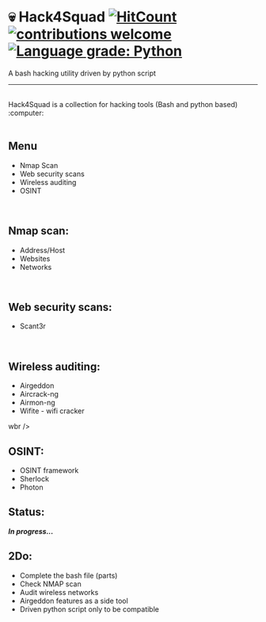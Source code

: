 # :skull: Hack4Squad [![HitCount](http://hits.dwyl.com/{KMx404}/{Hack4Squad}.svg)](http://hits.dwyl.com/{KMx404}/{Hack4Squad})  [![contributions welcome](https://img.shields.io/badge/contributions-welcome-brightgreen.svg?style=flat)](https://github.com/dwyl/esta/issues)  [![Language grade: Python](https://img.shields.io/lgtm/grade/python/g/nmap/nmap.svg?logo=lgtm&logoWidth=18)](https://lgtm.com/projects/g/nmap/nmap/context:python)



A bash hacking utility driven by python script 
<hr> <br />
Hack4Squad is a collection for hacking tools (Bash and python based) :computer: <br />
<br />

## Menu 
* Nmap Scan
* Web security scans
* Wireless auditing
* OSINT 
<br />

## Nmap scan:
* Address/Host
* Websites 
* Networks 

<br />

## Web security scans:
* Scant3r 

<br />

## Wireless auditing:
* Airgeddon 
* Aircrack-ng 
* Airmon-ng 
* Wifite - wifi cracker 

wbr />

## OSINT: 
* OSINT framework
* Sherlock
* Photon 


## Status: 
<b><i>In progress...</i></b>


## 2Do: 
* Complete the bash file (parts) 
* Check NMAP scan 
* Audit wireless networks 
* Airgeddon features as a side tool 
* Driven python script only to be compatible 

<br />



